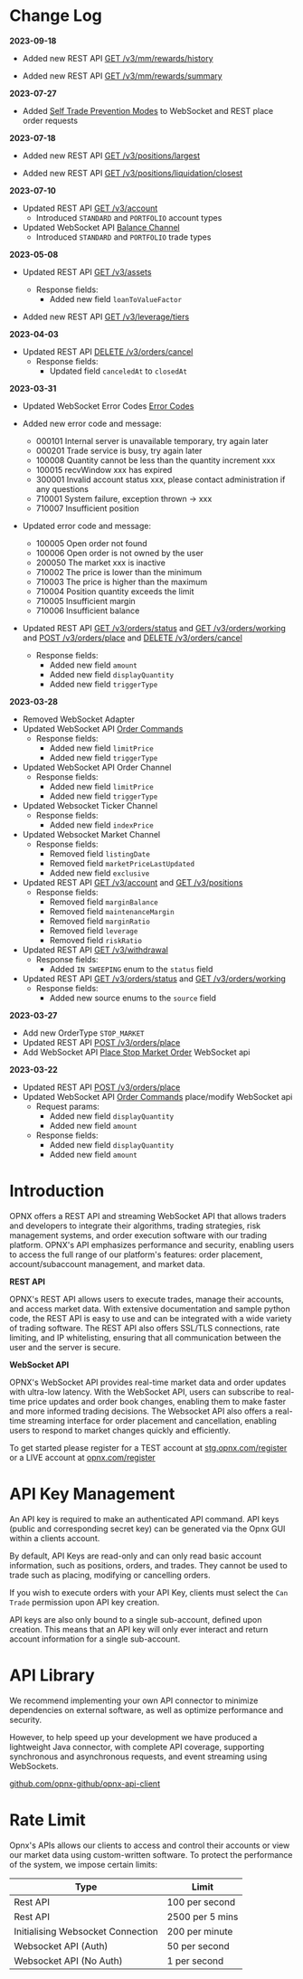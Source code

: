 # Change Log
**2023-09-18**
* Added new REST API  [GET /v3/mm/rewards/history](#get-v3-mm-rewards-history)

* Added new REST API  [GET /v3/mm/rewards/summary](#get-v3-mm-rewards-summary)



**2023-07-27**
* Added [Self Trade Prevention Modes](#self-trade-prevention-modes) to WebSocket and REST place order requests

**2023-07-18**

* Added new REST API  [GET /v3/positions/largest](#get-v3-positions-largest)

* Added new REST API  [GET /v3/positions/liquidation/closest](#get-v3-positions-liquidation-closest)


**2023-07-10**

* Updated REST API [GET /v3/account](#get-v3-account)
    * Introduced `STANDARD` and `PORTFOLIO` account types
* Updated WebSocket API [Balance Channel](#balance-channel)
    * Introduced `STANDARD` and `PORTFOLIO` trade types

**2023-05-08**

* Updated REST API  [GET /v3/assets](#get-v3-assets)
    * Response fields:
        * Added new field  `loanToValueFactor`
        
             
* Added new REST API  [GET /v3/leverage/tiers](#get-v3-leverage-tiers)


**2023-04-03**

* Updated REST API  [DELETE /v3/orders/cancel](#delete-v3-orders-cancel)
    * Response fields:
        * Updated field `canceledAt` to  `closedAt`



**2023-03-31**

* Updated WebSocket Error Codes [Error Codes](#error-codes)
* Added new error code and message:
    * 000101    Internal server is unavailable temporary, try again later
    * 000201    Trade service is busy, try again later
    * 100008    Quantity cannot be less than the quantity increment xxx
    * 100015    recvWindow xxx has expired
    * 300001    Invalid account status xxx, please contact administration if any questions
    * 710001    System failure, exception thrown -> xxx
    * 710007    Insufficient position
    
    
* Updated error code and message:
    * 100005    Open order not found
    * 100006    Open order is not owned by the user
    * 200050    The market xxx is inactive
    * 710002    The price is lower than the minimum
    * 710003    The price is higher than the maximum
    * 710004    Position quantity exceeds the limit
    * 710005    Insufficient margin
    * 710006    Insufficient balance
    
    
* Updated REST API [GET /v3/orders/status](#get-v3-orders-status) and [GET /v3/orders/working](#get-v3-orders-working) and [POST /v3/orders/place](#post-v3-orders-place) and [DELETE /v3/orders/cancel](#delete-v3-orders-cancel)
    * Response fields:
        * Added new field  `amount`
        * Added new field  `displayQuantity`
        * Added new field  `triggerType`


**2023-03-28**

* Removed WebSocket Adapter
* Updated WebSocket API [Order Commands](#order-commands)
    * Response fields:
        * Added new field `limitPrice`
        * Added new field `triggerType`
* Updated WebSocket API Order Channel
    * Response fields:
        * Added new field `limitPrice`
        * Added new field `triggerType`
* Updated Websocket Ticker Channel
    * Response fields:
        * Added new field `indexPrice`
* Updated Websocket Market Channel
    * Response fields:
        * Removed field `listingDate`
        * Removed field `marketPriceLastUpdated`
        * Added new field `exclusive`
* Updated REST API [GET /v3/account](#get-v3-account) and [GET /v3/positions](#get-v3-positions)
    * Response fields:
        * Removed field `marginBalance`
        * Removed field `maintenanceMargin`
        * Removed field `marginRatio`
        * Removed field `leverage`
        * Removed field `riskRatio`
* Updated REST API [GET /v3/withdrawal](#get-v3-withdrawal)
    * Response fields:
        * Added `IN SWEEPING` enum to the `status` field
* Updated REST API [GET /v3/orders/status](#get-v3-orders-status) and [GET /v3/orders/working](#get-v3-orders-working)
    * Response fields:
        * Added new source enums to the `source` field
    
**2023-03-27**

* Add new OrderType `STOP_MARKET`
* Updated REST  API [POST /v3/orders/place](#post-v3-orders-place)
* Add WebSocket API [Place Stop Market Order](#place-stop-market-order)  WebSocket api

**2023-03-22**

* Updated REST  API [POST /v3/orders/place](#post-v3-orders-place)
* Updated WebSocket API [Order Commands](#order-commands) place/modify WebSocket api
    * Request params:
        * Added new field `displayQuantity`
        * Added new field `amount`
    * Response fields:
        * Added new field `displayQuantity`
        * Added new field `amount`

# Introduction

OPNX offers a REST API and streaming WebSocket API that allows traders and developers to integrate their algorithms, trading strategies, risk management systems, and order execution software with our trading platform. 
OPNX's API emphasizes performance and security, enabling users to access the full range of our platform's features: order placement, account/subaccount management, and market data.

**REST API**

OPNX's REST API allows users to execute trades, manage their accounts, and access market data. With extensive documentation and sample python code, the REST API is easy to use and can be integrated with a wide variety of trading software. The REST API also offers SSL/TLS connections, rate limiting, and IP whitelisting, ensuring that all communication between the user and the server is secure.

**WebSocket API**

OPNX's WebSocket API provides real-time market data and order updates with ultra-low latency. With the WebSocket API, users can subscribe to real-time price updates and order book changes, enabling them to make faster and more informed trading decisions. The Websocket API also offers a real-time streaming interface for order placement and cancellation, enabling users to respond to market changes quickly and efficiently.

To get started please register for a TEST account at [stg.opnx.com/register](https://stg.opnx.com/register) or a LIVE account at [opnx.com/register](https://opnx.com/register)


# API Key Management

An API key is required to make an authenticated API command.  API keys (public and corresponding secret key) can be generated via the Opnx GUI within a clients account. 

By default, API Keys are read-only and can only read basic account information, such as positions, orders, and trades. They cannot be used to trade such as placing, modifying or cancelling orders.

If you wish to execute orders with your API Key, clients must select the `Can Trade` permission upon API key creation.

API keys are also only bound to a single sub-account, defined upon creation. This means that an API key will only ever interact and return account information for a single sub-account.


# API Library

We recommend implementing your own API connector to minimize dependencies on external software, as well as optimize performance and security.

However, to help speed up your development we have produced a lightweight Java connector, with complete API coverage, supporting synchronous and asynchronous requests, and event streaming using WebSockets. 

[github.com/opnx-github/opnx-api-client](https://github.com/opnx-github/opnx-api-client)


# Rate Limit

Opnx's APIs allows our clients to access and control their accounts or view our market data using custom-written software. To protect the performance of the system, we impose certain limits:

Type                              |                            Limit |
--------------------------------- | -------------------------------- |
Rest API                          |                   100 per second |
Rest API                          |                  2500 per 5 mins |
Initialising Websocket Connection |                   200 per minute |
Websocket API (Auth)              |                    50 per second |
Websocket API (No Auth)           |                     1 per second |
